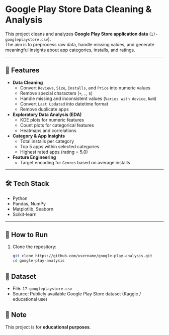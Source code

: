 # Google Play Store Data Cleaning & Analysis

This project cleans and analyzes **Google Play Store application data** (`17-googleplaystore.csv`).  
The aim is to preprocess raw data, handle missing values, and generate meaningful insights about app categories,
installs, and ratings.

---

## 📌 Features

- **Data Cleaning**
    - Convert `Reviews`, `Size`, `Installs`, and `Price` into numeric values
    - Remove special characters (`+`, `,`, `$`)
    - Handle missing and inconsistent values (`Varies with device`, `NaN`)
    - Convert `Last Updated` into datetime format
    - Remove duplicate apps
- **Exploratory Data Analysis (EDA)**
    - KDE plots for numeric features
    - Count plots for categorical features
    - Heatmaps and correlations
- **Category & App Insights**
    - Total installs per category
    - Top 5 apps within selected categories
    - Highest rated apps (rating = 5.0)
- **Feature Engineering**
    - Target encoding for `Genres` based on average installs

---

## 🛠️ Tech Stack

- Python
- Pandas, NumPy
- Matplotlib, Seaborn
- Scikit-learn

---

## 🚀 How to Run

1. Clone the repository:
   ```bash
   git clone https://github.com/username/google-play-analysis.git
   cd google-play-analysis

## 📂 Dataset

- File: `17-googleplaystore.csv`
- Source: Publicly available Google Play Store dataset (Kaggle / educational use)

## 📌 Note

This project is for **educational purposes**.  
